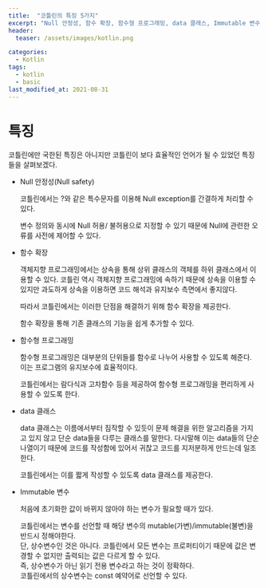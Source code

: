 ```yaml
---
title:  "코틀린의 특징 5가지"
excerpt: "Null 안정성, 함수 확장, 함수형 프로그래밍, data 클래스, Immutable 변수"
header:
  teaser: /assets/images/kotlin.png

categories:
  - Kotlin
tags:
  - kotlin
  - basic
last_modified_at: 2021-08-31
---
```


# 특징

코틀린에만 국한된 특징은 아니지만 코틀린이 보다 효율적인 언어가 될 수 있었던 특징들을 살펴보겠다.    

   

* Null 안정성(Null safety)

  코틀린에서는 ?와 같은 특수문자를 이용해 Null exception를 간결하게 처리할 수 있다.   

  변수 정의와 동시에 Null 허용/ 불허용으로 지정할 수 있기 때문에 Null에 관련한 오류를 사전에 제어할 수 있다.

  

* 함수 확장

  객체지향 프로그래밍에서는 상속을 통해 상위 클래스의 객체를 하위 클래스에서 이용할 수 있다.  코틀린 역시 객체지향 프로그래밍에 속하기 때문에 상속을 이용할 수 있지만 과도하게 상속을 이용하면 코드 해석과 유지보수 측면에서 좋지않다.      

  따라서 코틀린에서는 이러한 단점을 해결하기 위해 함수 확장을 제공한다.     

  함수 확장을 통해 기존 클래스의 기능을 쉽게 추가할 수 있다.

  

* 함수형 프로그래밍

  함수형 프로그래밍은 대부분의 단위들를 함수로 나누어 사용할 수 있도록 해준다. 이는 프로그램의 유지보수에 효율적이다.      

  코틀린에서는 람다식과 고차함수 등을 제공하여 함수형 프로그래밍을 편리하게 사용할 수 있도록 한다.     

  

* data 클래스

  data 클래스는 이름에서부터 짐작할 수 있듯이 문제 해결을 위한 알고리즘을 가지고 있지 않고 단순 data들을 다루는 클래스를 말한다. 다시말해 이는 data들의 단순 나열이기 때문에 코드를 작성함에 있어서 귀찮고 코드를 지저분하게 만드는데 일조한다.      

  코틀린에서는 이를 짧게 작성할 수 있도록 data 클래스를 제공한다.

  

* Immutable 변수

  처음에 초기화한 값이 바뀌지 않아야 하는 변수가 필요할 때가 있다.    

  코틀린에서는 변수를 선언할 때 해당 변수의 mutable(가변)/immutable(불변)을 반드시 정해야한다.    
  단, 상수변수인 것은 아니다. 코틀린에서 모든 변수는 프로퍼티이기 때문에 값은 변경할 수 없지만 출력되는 값은 다르게 할 수 있다.   
  즉, 상수변수가 아닌 읽기 전용 변수라고 하는 것이 정확하다.    
  코틀린에서의 상수변수는 const 예약어로 선언할 수 있다. 
